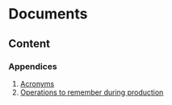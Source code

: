 # Documents
## Content
###

### Appendices
1. [Acronyms](Acronyms.md)
2. [Operations to remember during production](Remember.md)